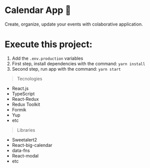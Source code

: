 # Calendar App 📅

Create, organize, update your events with colaborative application.

# Execute this project:

1. Add the `.env.production` variables
2. First step, install dependencies with the command: `yarn install`
3. Second step, run app with the command: `yarn start`

> Tecnologies

- React.js
- TypeScript
- React-Redux
- Redux Toolkit
- Formik
- Yup
- etc

> Libraries

- Sweetalert2
- React-big-calendar
- data-fns
- React-modal
- etc
